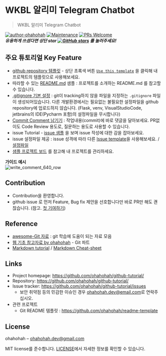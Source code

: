 # WKBL 알리미 Telegram Chatbot 
> WKBL 알리미 Telegram Chatbot 

[![author-ohahohah](https://img.shields.io/badge/author-ohahohah-blue.svg)](https://github.com/ohahohah/)
[![Maintenance](https://img.shields.io/badge/Maintained%3F-yes-green.svg)](https://github.com/ohahohah/readme-template/graphs/commit-activity) 
[![PRs Welcome](https://img.shields.io/badge/PRs-welcome-brightgreen.svg)](http://makeapullrequest.com)  
***유용하게 쓰셨다면 상단 star [![GitHub stars](https://img.shields.io/github/stars/ohahohah/github-tutorial.svg?style=social)](https://github.com/ohahohah/github-tutorial) 를 눌러주세요!***


  
## 주요 튜토리얼  Key Feature
- [github repository 템플릿](https://github.com/ohahohah/github-tutorial/generate) - 상단 초록색 버튼 [`Use this template`](https://github.com/ohahohah/github-tutorial/generate) 을 클릭해 내 프로젝트의 템플릿으로 사용해보세요.
- 따라할 수 있는 [README.md](https://github.com/ohahohah/github-tutorial/blob/master/README.md) 샘플 : 프로젝트를 소개하는 README.md 를 참고할 수 있습니다.
- [.gitignore 기본 설정](https://github.com/ohahohah/github-tutorial/blob/master/.gitignore) : git이 tracking하지 않을 파일을 지정하는 `.gitignore` 파일이 생성되어있습니다. 다른 개발환경에서는 필요없는 불필요한 설정파일을 github repository에 업로드하지 않습니다. (Flask, venv, VisualStudioCode, jetbrains의 IDE(Pycharm 포함)의 설정파일을 무시합니다)
- [Commit Comment 남기기](https://github.com/ohahohah/github-tutorial/issues/7) : 작업내용(commit)에 바로 댓글을 달아보세요. PR없이도 Code Review 용도로, 질문하는 용도로 사용할 수 있습니다.
- issue Tutorial - [issue 샘플](https://github.com/ohahohah/github-tutorial/issues/6) 을 보며 issue 작성에 대한 감을 잡아보세요.
- issue 설정파일 제공 : issue 성격에 따라 다른 [Issue template](https://github.com/ohahohah/github-tutorial/issues/new/choose)을 사용해보세요. / [설정파일](https://github.com/ohahohah/github-tutorial/tree/master/.github/ISSUE_TEMPLATE)
- [샘플 프로젝트 보드](https://github.com/ohahohah/github-tutorial/projects/1) 를 참고해 내 프로젝트를 관리하세요.  
   
**가이드 예시**  
![write_comment_640_row](https://user-images.githubusercontent.com/17819874/79872774-2b17f900-8421-11ea-8449-9e6e1774e4f1.gif)



## Contribution
- Contribution을 환영합니다.
- github issue 로 먼저 Feature, Bug fix 제안을 선호합니다만 바로 PR만 해도 괜찮습니다. (참고. [첫 기여하기](https://github.com/firstcontributions/first-contributions/blob/master/translations/README.ko.md#%EB%B3%80%EA%B2%BD%EC%82%AC%ED%95%AD%EC%9D%84-%EA%B9%83%ED%97%88%EB%B8%8C%EC%97%90-%ED%91%B8%EC%8B%9C%ED%95%98%EA%B8%B0)) 

## Reference
- [awesome-Git 자료](https://github.com/ohahohah/TIL/blob/master/Git_Github_Gitlab/awesomelist.md) : git 학습에 도움이 되는 자료 모음
- [웹 기초 참고자료 by ohahohah](https://www.notion.so/ohahohah/a0c5fd08a99744dd869f9322cc2f0972) - Git 파트 
- [Markdown tutorial](https://www.markdowntutorial.com/kr/) / [Markdown Cheat-sheet](https://www.markdownguide.org/cheat-sheet/)

## Links
- Project homepage: https://github.com/ohahohah/github-tutorial/
- Repository: https://github.com/ohahohah/github-tutorial/
- Issue tracker: https://github.com/ohahohah/github-tutorial/issues
  - 보안 취약점 등의 민감한 이슈인 경우 [ohahohah.dev@email.com](mailto:ohahohah.dev+gh@gmail.com)로 연락주십시오. 
- 관련 프로젝트
  - Git README 템플릿 : https://github.com/ohahohah/readme-template
  
## License
ohahohah – [ohahohah.dev@gmail.com](mailto:ohahohah.dev+gh@gmail.com)  

MIT license를 준수합니다. [LICENSE](LICENSE)에서 자세한 정보를 확인할 수 있습니다.  
